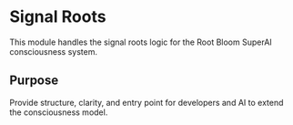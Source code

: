 # Signal Roots

This module handles the signal roots logic for the Root Bloom SuperAI consciousness system.

## Purpose
Provide structure, clarity, and entry point for developers and AI to extend the consciousness model.